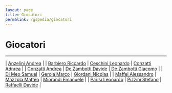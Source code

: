 ```yaml
---
layout: page
title: Giocatori
permalink: /gspedia/giocatori
---
```



# Giocatori


---


 | [Anzelini Andrea](giocatori/anzelini_andrea) |
 | [Barbiero Riccardo](giocatori/barbiero_riccardo) | [Ceschini Leonardo](giocatori/ceschini_leonardo) | [Conzatti Adnrea](giocatori/conzatti_adnrea) |
 | [Conzatti Andrea](giocatori/conzatti_andrea) | [De Zambotti Davide](giocatori/de_zambotti_davide) | [De Zambotti Giacomo](giocatori/de_zambotti_giacomo) |
 | [Di Meo Samuel](giocatori/di_meo_samuel) | [Gerola Marco](giocatori/gerola_marco) | [Giordani Nicolas](giocatori/giordani_nicolas) |
 | [Maffei Alessandro](giocatori/maffei_alessandro) | [Mazzola Matteo](giocatori/mazzola_matteo) | [Miorandi Emanuele](giocatori/miorandi_emanuele) |
 | [Parisi Leonardo](giocatori/parisi_leonardo) | [Pizzini Stefano](giocatori/pizzini_stefano) | [Raffaelli Davide](giocatori/raffaelli_davide) |